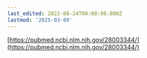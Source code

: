 ```yaml
---
last_edited: 2022-08-24T00:00:00.000Z
lastmod: '2025-03-09'
---
```





[https://pubmed.ncbi.nlm.nih.gov/28003344/](https://pubmed.ncbi.nlm.nih.gov/28003344/)
